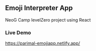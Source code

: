 ## Emoji Interpreter App
NeoG Camp levelZero project using React

### Live Demo
https://parimal-emojiapp.netlify.app/
